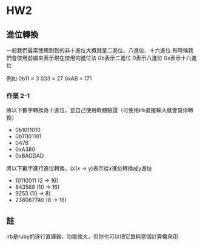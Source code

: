 # HW2

## 進位轉換
一般我們最常使用到到的非十進位大概就是二進位、八進位、十六進位
有時候我們會使用前綴來表示現在使用的進位法
0b表示二進位
0表示八進位
0x表示十六進位

例如
0b11 = 3
033 = 27
0xAB = 171

### 作業 2-1
將以下數字轉換為十進位，並自己使用軟體驗證（可使用irb直接輸入就會幫你轉換）

- 0b1011010
- 0b11101101
- 0478
- 0xA380
- 0xBADDAD

將以下數字進行進位轉換，以(x -> y)表示從x進位轉換成y進位

- 10110011 (2 -> 16)
- 843568 (10 -> 16)
- 9253  (10 -> 8)
- 238067740 (8 -> 16)



## 註
irb是ruby的逐行直譯器，功能強大，但你也可以把它單純當個計算機來用
